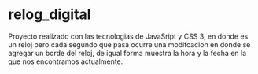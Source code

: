 # relog_digital
Proyecto realizado con las tecnologias de JavaSript y CSS 3, en donde es un reloj pero cada segundo que pasa ocurre una modifcacion en donde se agregar un borde del reloj, de igual forma muestra la hora y la fecha en la que nos encontramos actualmente.
